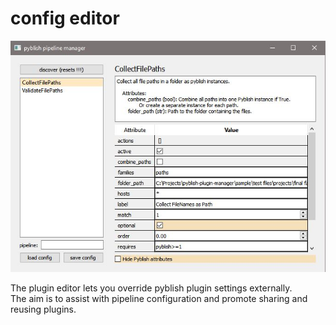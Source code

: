 # config editor

![screenshot](../sample/managager_screenshot.JPG)

The plugin editor lets you override pyblish plugin settings externally.  
The aim is to assist with pipeline configuration and promote sharing and reusing plugins.  
